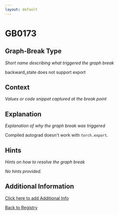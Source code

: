 ```yaml
---
layout: default
---
```

# GB0173

## Graph-Break Type
*Short name describing what triggered the graph break*

backward_state does not support export

## Context
*Values or code snippet captured at the break point*



## Explanation
*Explanation of why the graph break was triggered*

Compiled autograd doesn't work with `torch.export`.

## Hints
*Hints on how to resolve the graph break*

*No hints provided.*


## Additional Information

<!-- ADDITIONAL INFORMATION START - Add custom information below this line -->

<!-- ADDITIONAL INFORMATION END -->


[Click here to add Additional Info](https://github.com/meta-pytorch/compile-graph-break-site/edit/main/docs/gb/gb0173.md)

[Back to Registry](../index.html)
